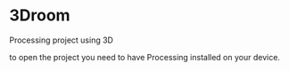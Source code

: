 # 3Droom
Processing project using 3D

to open the project you need to have Processing installed on your device.
